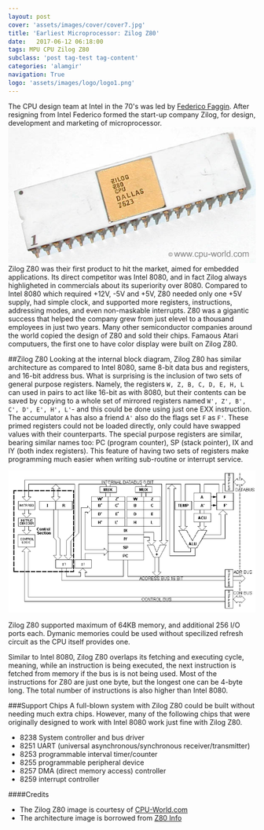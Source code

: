 ```yaml
---
layout: post
cover: 'assets/images/cover/cover7.jpg'
title: 'Earliest Microprocessor: Zilog Z80' 
date:   2017-06-12 06:18:00
tags: MPU CPU Zilog Z80
subclass: 'post tag-test tag-content'
categories: 'alamgir'
navigation: True
logo: 'assets/images/logo/logo1.png'
---
```

The CPU design team at Intel in the 70's was led by <a href="https://en.wikipedia.org/wiki/Federico_Faggin">Federico Faggin</a>. After resigning from Intel Federico formed the start-up company Zilog, for design, development and marketing of microprocessor. <img src="/assets/images/2017/17_06_12_Zilog_Z80.jpg"  alt="Zilog Z80" class="rightimg" /> Zilog Z80 was their first product to hit the market, aimed for embedded applications. Its direct competitor was Intel 8080, and in fact Zilog always highligheted in commercials about its superiority over 8080. Compared to Intel 8080 which required +12V, -5V and +5V, Z80 needed only one +5V supply, had simple clock, and supported more registers, instructions, addressing modes, and even non-maskable interrupts.   Z80 was a gigantic success that helped the company grew from just elevel to a thousand employees in just two years. Many other semiconductor companies around the world copied the design of Z80 and sold their chips. Famaous Atari computuers, the first one to have color display were built on Zilog Z80.

<!--more-->

##Zilog Z80
Looking at the internal block diagram, Zilog Z80 has similar architecture as compared to Intel 8080, same 8-bit data bus and registers, and 16-bit address bus. What is surprising is the inclusion of two sets of general purpose registers. Namely, the registers `W, Z, B, C, D, E, H, L` can used in pairs to act like 16-bit as with 8080, but their contents can be saved by copying to a whole set of mirrored registers named `W', Z', B', C', D', E', H', L'`- and this could be done using just one EXX instruction. The accumulator `A` has also a friend `A'` also do the flags set `F` as `F'`. These primed registers could not be loaded directly, only could have swapped values with their counterparts. The special purpose registers are similar, bearing similar names too: PC (program counter), SP (stack pointer), IX and IY (both index registers). This feature of having two sets of registers make programming much easier when writing sub-routine or interrupt service.

![Zilog 80](/assets/images/2017/17_06_12_Zilog_Z80_arch.png "Zilog Z80 CPU architecture.") 

Zilog Z80 supported maximum of 64KB memory, and additional 256 I/O ports each. Dymanic memories could be used without specilized refresh circuit as the CPU itself provides one.

Similar to Intel 8080, Zilog Z80 overlaps its fetching and executing cycle, meaning, while an instruction is being executed, the next instruction is fetched from memory if the bus is is not being used. Most of the instructions for Z80 are just one byte, but the longest one can be 4-byte long. The total number of instructions is also higher than Intel 8080.

###Support Chips
A full-blown system with Zilog Z80 could be built without needing much extra chips. However, many of the following chips that were originally designed to work with Intel 8080 work just fine with Zilog Z80.

- 8238 System controller and bus driver
- 8251 UART (universal asynchronous/synchronous receiver/transmitter)
- 8253 programmable interval timer/counter
- 8255 programmable peripheral device
- 8257 DMA (direct memory access) controller
- 8259 interrupt controller


####Credits
- The Zilog Z80 image is courtesy of <a href="http://www.cpu-world.com/CPUs/Z80/">CPU-World.com</a>
- The architecture image is borrowed from <a href="http://www.z80.info/z80arki.htm">Z80 Info</a>